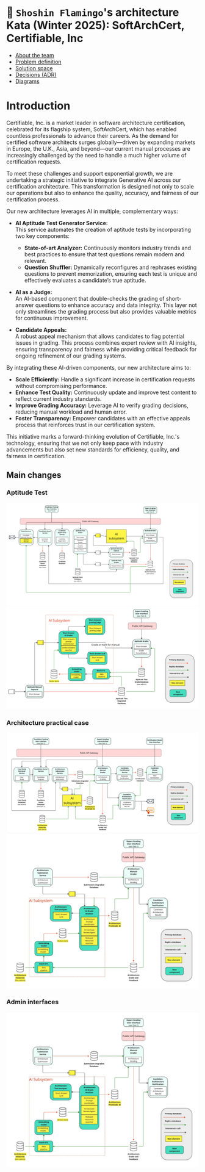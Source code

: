 # 🦩 `Shoshin Flamingo`'s architecture Kata (Winter 2025): SoftArchCert, Certifiable, Inc

* [About the team](1-about-the-team/README.md)
* [Problem definition](2-problem-space/README.md)
* [Solution space](3-solution-space/README.md)
* [Decisions (ADR)](4-decisions%20(ADRs)/README.md)
* [Diagrams](5-diagrams/README.md)

# Introduction

Certifiable, Inc. is a market leader in software architecture certification, celebrated for its flagship system, SoftArchCert, which has enabled countless professionals to advance their careers. As the demand for certified software architects surges globally—driven by expanding markets in Europe, the U.K., Asia, and beyond—our current manual processes are increasingly challenged by the need to handle a much higher volume of certification requests.

To meet these challenges and support exponential growth, we are undertaking a strategic initiative to integrate Generative AI across our certification architecture. This transformation is designed not only to scale our operations but also to enhance the quality, accuracy, and fairness of our certification process.

Our new architecture leverages AI in multiple, complementary ways:

- **AI Aptitude Test Generator Service:**  
  This service automates the creation of aptitude tests by incorporating two key components:
    - **State-of-art Analyzer:** Continuously monitors industry trends and best practices to ensure that test questions remain modern and relevant.
    - **Question Shuffler:** Dynamically reconfigures and rephrases existing questions to prevent memorization, ensuring each test is unique and effectively evaluates a candidate’s true aptitude.

- **AI as a Judge:**  
  An AI-based component that double-checks the grading of short-answer questions to enhance accuracy and data integrity. This layer not only streamlines the grading process but also provides valuable metrics for continuous improvement.

- **Candidate Appeals:**  
  A robust appeal mechanism that allows candidates to flag potential issues in grading. This process combines expert review with AI insights, ensuring transparency and fairness while providing critical feedback for ongoing refinement of our grading systems.

By integrating these AI-driven components, our new architecture aims to:
- **Scale Efficiently:** Handle a significant increase in certification requests without compromising performance.
- **Enhance Test Quality:** Continuously update and improve test content to reflect current industry standards.
- **Improve Grading Accuracy:** Leverage AI to verify grading decisions, reducing manual workload and human error.
- **Foster Transparency:** Empower candidates with an effective appeals process that reinforces trust in our certification system.

This initiative marks a forward-thinking evolution of Certifiable, Inc.'s technology, ensuring that we not only keep pace with industry advancements but also set new standards for efficiency, quality, and fairness in certification.

## Main changes

### Aptitude Test
![img.jpg](5-diagrams/1-updated-architecture-test-1.jpg)
![img.jpg](5-diagrams/2-ai-subsystem-test-1.jpg)

### Architecture practical case
![img.jpg](5-diagrams/3-updated-architecture-test-2.jpg)
![img.jpg](5-diagrams/4-ai-subsystem-test-1.jpg)

### Admin interfaces
![img.jpg](5-diagrams/4-ai-subsystem-test-1.jpg)

